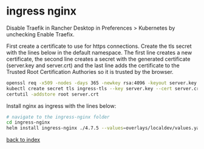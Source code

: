 # ingress nginx

Disable Traefik in Rancher Desktop in Preferences > Kubernetes by unchecking Enable Traefix.

First create a certificate to use for https connections. Create the tls secret with the lines below in the default namespace. The first line creates a new certificate, the second line creates a secret with the generated certificate (server.key and server.crt) and the last line adds the certificate to the Trusted Root Certification Authories so it is trusted by the browser.

```bash
openssl req -x509 -nodes -days 365 -newkey rsa:4096 -keyout server.key -out server.crt -subj "/CN=*.localdev.me" -addext "subjectAltName = DNS:*.localdev.me"
kubectl create secret tls ingress-tls --key server.key --cert server.crt -n default
certutil -addstore root server.crt
```

Install nginx as ingress with the lines below:

```bash
# navigate to the ingress-nginx folder
cd ingress-nginx
helm install ingress-nginx ./4.7.5 --values=overlays/localdev/values.yaml --namespace ingress-nginx --create-namespace
```

[back to index](../)